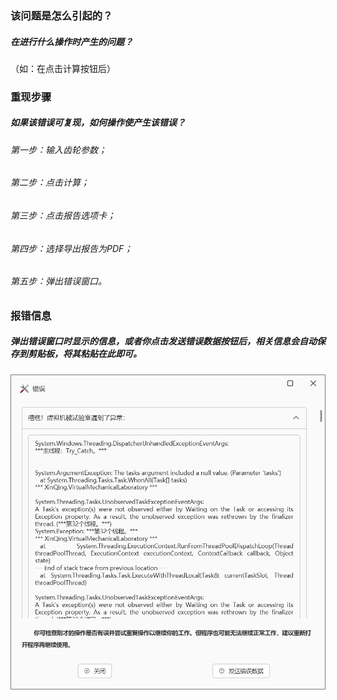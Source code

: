 ### 该问题是怎么引起的？

##### 在进行什么操作时产生的问题？

（如：在点击计算按钮后）



### 重现步骤
##### 如果该错误可复现，如何操作使产生该错误？


###### 第一步：输入齿轮参数；
###### 第二步：点击计算；
###### 第三步：点击报告选项卡；
###### 第四步：选择导出报告为PDF；
###### 第五步：弹出错误窗口。




### 报错信息

##### 弹出错误窗口时显示的信息，或者你点击发送错误数据按钮后，相关信息会自动保存到剪贴板，将其粘贴在此即可。

![输入图片说明](../RepositoryResources/bugReportImage.png)




